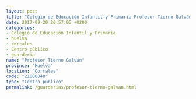 ```yaml
---
layout: post
title: "Colegio de Educación Infantil y Primaria Profesor Tierno Galván"
date: 2017-09-20 20:57:05 +0200
categories:
- Colegio de Educación Infantil y Primaria
- huelva
- corrales
- Centro público
- guarderia
name: "Profesor Tierno Galván"
province: "Huelva"
location: "Corrales"
code: "21000048"
type: "Centro público"
permalink: /guarderias/profesor-tierno-galvan.html
---
```


